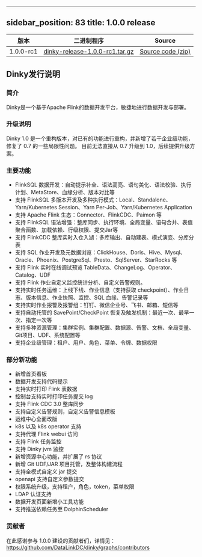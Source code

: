 ---

sidebar_position: 83
title: 1.0.0 release
--------------------

| 版本        | 二进制程序                                                                                                                             | Source                                                                                    |
|-----------|-----------------------------------------------------------------------------------------------------------------------------------|-------------------------------------------------------------------------------------------|
| 1.0.0-rc1 | [dinky-release-1.0.0-rc1.tar.gz](https://github.com/DataLinkDC/dinky/releases/download/v1.0.0-rc1/dinky-release-1.0.0-rc1.tar.gz) | [Source code (zip)](https://github.com/DataLinkDC/dinky/archive/refs/tags/v1.0.0-rc1.zip) |

## Dinky发行说明

### 简介

Dinky是一个基于Apache Flink的数据开发平台，敏捷地进行数据开发与部署。

### 升级说明

Dinky 1.0 是一个重构版本，对已有的功能进行重构，并新增了若干企业级功能，修复了 0.7 的一些局限性问题。 目前无法直接从 0.7 升级到 1.0，后续提供升级方案。

### 主要功能

- FlinkSQL 数据开发：自动提示补全、语法高亮、语句美化、语法校验、执行计划、MetaStore、血缘分析、版本对比等
- 支持 FlinkSQL 多版本开发及多种执行模式：Local、Standalone、Yarn/Kubernetes Session、Yarn Per-Job、Yarn/Kubernetes Application
- 支持 Apache Flink 生态：Connector、FlinkCDC、Paimon 等
- 支持 FlinkSQL 语法增强：整库同步、执行环境、全局变量、语句合并、表值聚合函数、加载依赖、行级权限、提交Jar等
- 支持 FlinkCDC 整库实时入仓入湖：多库输出、自动建表、模式演变、分库分表
- 支持 SQL 作业开发及元数据浏览：ClickHouse、Doris、Hive、Mysql、Oracle、Phoenix、PostgreSql、Presto、SqlServer、StarRocks 等
- 支持 Flink 实时在线调试预览 TableData、ChangeLog、Operator、 Catalog、UDF
- 支持 Flink 作业自定义监控统计分析、自定义告警规则。
- 支持实时任务运维：上线下线、作业信息（支持获取 checkpoint）、作业日志、版本信息、作业快照、监控、SQL 血缘、告警记录等
- 支持实时作业报警及报警组：钉钉、微信企业号、飞书、邮箱、短信等
- 支持自动托管的 SavePoint/CheckPoint 恢复及触发机制：最近一次、最早一次、指定一次等
- 支持多种资源管理：集群实例、集群配置、数据源、告警、文档、全局变量、Git项目、UDF、系统配置等
- 支持企业级管理：租户、用户、角色、菜单、令牌、数据权限


### 部分新功能

- 新增首页看板
- 数据开发支持代码提示
- 支持实时打印 Flink 表数据
- 控制台支持实时打印任务提交 log
- 支持 Flink CDC 3.0 整库同步
- 支持自定义告警规则，自定义告警信息模板
- 运维中心全面改版
- k8s 以及 k8s operator 支持
- 支持代理 Flink webui 访问
- 支持 Flink 任务监控
- 支持 Dinky jvm 监控
- 新增资源中心功能，并扩展了 rs 协议
- 新增 Git UDF/JAR 项目托管，及整体构建流程
- 支持全模式自定义 jar 提交
- openapi 支持自定义参数提交
- 权限系统升级，支持租户，角色，token，菜单权限
- LDAP 认证支持
- 数据开发页面新增小工具功能
- 支持推送依赖任务至 DolphinScheduler

### 贡献者

在此感谢参与 1.0.0 建设的贡献者们，详情见：https://github.com/DataLinkDC/dinky/graphs/contributors


